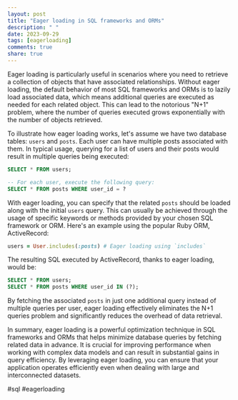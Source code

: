 ```yaml
---
layout: post
title: "Eager loading in SQL frameworks and ORMs"
description: " "
date: 2023-09-29
tags: [eagerloading]
comments: true
share: true
---
```


Eager loading is particularly useful in scenarios where you need to retrieve a collection of objects that have associated relationships. Without eager loading, the default behavior of most SQL frameworks and ORMs is to lazily load associated data, which means additional queries are executed as needed for each related object. This can lead to the notorious "N+1" problem, where the number of queries executed grows exponentially with the number of objects retrieved.

To illustrate how eager loading works, let's assume we have two database tables: `users` and `posts`. Each user can have multiple posts associated with them. In typical usage, querying for a list of users and their posts would result in multiple queries being executed:

```sql
SELECT * FROM users;

-- For each user, execute the following query:
SELECT * FROM posts WHERE user_id = ?
```

With eager loading, you can specify that the related `posts` should be loaded along with the initial `users` query. This can usually be achieved through the usage of specific keywords or methods provided by your chosen SQL framework or ORM. Here's an example using the popular Ruby ORM, ActiveRecord:

```ruby
users = User.includes(:posts) # Eager loading using `includes`
```

The resulting SQL executed by ActiveRecord, thanks to eager loading, would be:

```sql
SELECT * FROM users;
SELECT * FROM posts WHERE user_id IN (?);
```

By fetching the associated `posts` in just one additional query instead of multiple queries per user, eager loading effectively eliminates the N+1 queries problem and significantly reduces the overhead of data retrieval.

In summary, eager loading is a powerful optimization technique in SQL frameworks and ORMs that helps minimize database queries by fetching related data in advance. It is crucial for improving performance when working with complex data models and can result in substantial gains in query efficiency. By leveraging eager loading, you can ensure that your application operates efficiently even when dealing with large and interconnected datasets.

#sql #eagerloading